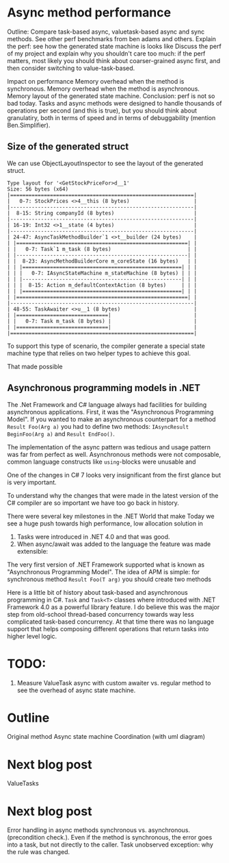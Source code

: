 # Async method performance

Outline:
Compare task-based async, valuetask-based async and sync methods. See other perf benchmarks from ben adams and others.
Explain the perf: see how the generated state machine is looks like
Discuss the perf of my project and explain why you shouldn't care too much: if the perf matters, most likely you should think about coarser-grained async first, and then consider switching to value-task-based.

Impact on performance
Memory overhead when the method is synchronous.
Memory overhead when the method is asynchronous.
Memory layout of the generated state machine.
Conclusion: perf is not so bad today. Tasks and async methods were designed to handle thousands of operations per second (and this is true), but you should think about granulatiry, both in terms of speed and in terms of debuggability (mention Ben.Simplifier).


## Size of the generated struct
We can use ObjectLayoutInspector to see the layout of the generated struct.

```
Type layout for '<GetStockPriceFor>d__1'
Size: 56 bytes (x64)
|============================================================|
|   0-7: StockPrices <>4__this (8 bytes)                     |
|------------------------------------------------------------|
|  8-15: String companyId (8 bytes)                          |
|------------------------------------------------------------|
| 16-19: Int32 <>1__state (4 bytes)                          |
|------------------------------------------------------------|
| 24-47: AsyncTaskMethodBuilder`1 <>t__builder (24 bytes)    |
| |========================================================| |
| |   0-7: Task`1 m_task (8 bytes)                         | |
| |--------------------------------------------------------| |
| |  8-23: AsyncMethodBuilderCore m_coreState (16 bytes)   | |
| | |====================================================| | |
| | |   0-7: IAsyncStateMachine m_stateMachine (8 bytes) | | |
| | |----------------------------------------------------| | |
| | |  8-15: Action m_defaultContextAction (8 bytes)     | | |
| | |====================================================| | |
| |========================================================| |
|------------------------------------------------------------|
| 48-55: TaskAwaiter <>u__1 (8 bytes)                        |
| |==============================|                           |
| |   0-7: Task m_task (8 bytes) |                           |
| |==============================|                           |
|============================================================|
```

To support this type of scenario, the compiler generate a special state machine type that relies on two helper types to achieve this goal.


That made possible 


## Asynchronous programming models in .NET

The .Net Framework and C# language always had facilities for building asynchronous applications. First, it was the "Asynchronous Programming Model". If you wanted to make an asynchronous counterpart for a method `Result Foo(Arg a)` you had to define two methods: `IAsyncResult BeginFoo(Arg a)` and `Result EndFoo()`.

The implementation of the async pattern was tedious and usage pattern was far from perfect as well. Asynchronous methods were not composable, common language constructs like `using`-blocks were unusable and

One of the changes in C# 7 looks very insignificant from the first glance but is very important.

To understand why the changes that were made in the latest version of the C# compiler are so important we have too go back in history.


There were several key milestones in the .NET World that make
Today we see a huge push towards high performance, low allocation solution in 

1. Tasks were introduced in .NET 4.0 and that was good.
2. When async/await was added to the language the feature was made extensible:


The very first version of .NET Framework supported what is known as "Asynchronous Programming Model". The idea of APM is simple: for synchronous method `Result Foo(T arg)` you should create two methods


Here is a little bit of history about task-based and asynchronous programming in C#. `Task` and `Task<T>` classes where introduced with .NET Framework 4.0 as a powerful library feature. I do believe this was the major step from old-school thread-based concurrency towards way less complicated task-based concurrency. At that time there was no language support that helps composing different operations that return tasks into higher level logic.



# TODO:
1. Measure ValueTask<int> async with custom awaiter vs. regular method to see the overhead of async state machine.

# Outline
Original method
Async state machine
Coordination (with uml diagram)

# Next blog post
ValueTasks

# Next blog post
Error handling in async methods
synchronous vs. asynchronous. (precondition check.). Even if the method is synchronous, the error goes into a task, but not directly to the caller.
Task unobserved exception: why the rule was changed.

